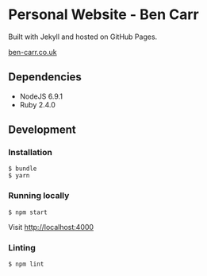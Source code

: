 # Personal Website - Ben Carr

Built with Jekyll and hosted on GitHub Pages.

[ben-carr.co.uk](http://www.ben-carr.co.uk)

## Dependencies

- NodeJS 6.9.1
- Ruby 2.4.0

## Development

### Installation

```
$ bundle
$ yarn
```

### Running locally

`$ npm start`

Visit [http://localhost:4000](http://localhost:4000)

### Linting

`$ npm lint`
